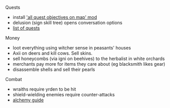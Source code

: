 
Quests
- install ['all quest objectives on map' mod](https://www.nexusmods.com/witcher3/mods/943)
- delusion (sign skill tree) opens conversation options
- [list of quests](https://witcher.gamepedia.com/Category:The_Witcher_3_quests)


Money
- loot everything using witcher sense in peasants' houses
- Axii on deers and kill cows. Sell skins.
- sell honeycombs (via igni on beehives) to the herbalist in white orchards
- merchants pay more for items they care about (eg blacksmith likes gear)
- disassemble shells and sell their pearls


Combat 
- wraiths require yrden to be hit
- shield-wielding enemies require counter-attacks
- [alchemy guide](https://www.reddit.com/r/witcher/comments/371pjz/complete_guide_to_alchemy/)
